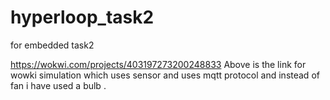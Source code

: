 # hyperloop_task2
for embedded task2


https://wokwi.com/projects/403197273200248833 
Above is the link for wowki simulation which uses sensor and uses mqtt protocol and instead of fan i have used a bulb . 
